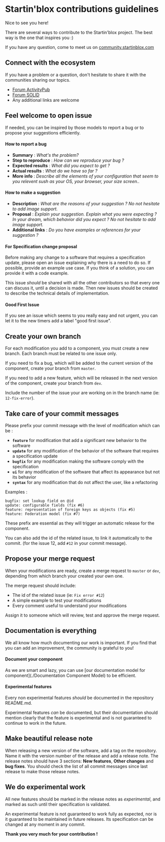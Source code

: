# Startin'blox contributions guidelines

Nice to see you here!

There are several ways to contribute to the Startin'blox project. The best way is the one that inspires you :)

If you have any question, come to meet us on [community.startinblox.com](https://community.startinblox.com)

## Connect with the ecosystem
If you have a problem or a question, don't hesitate to share it with the communities sharing our topics.
*  [Forum ActivityPub](https://socialhub.activitypub.rocks)
*  [Forum SOLID](https://forum.solidproject.org)
*  Any additional links are welcome

## Feel welcome to open issue

If needed, you can be inspired by those models to report a bug or to propose your suggestions efficiently.

#### How to report a bug

*  **Summary** : *What's the problem?*
*  **Step to reproduce** : *How can we reproduce your bug ?*
*  **Expected results** : *What did you expect to get ?*
*  **Actual results** : *What do we have so far ?*
*  **More info** : *Describe all the elements of your configuration that seem to you relevent sush as your OS, your browser, your size screen..*

#### How to make a suggestion 

*  **Description** : *What are the reasons of your suggestion ? No not hesitate to add image support.*
*  **Proposal** : *Explain your suggestion. Explain what you were expecting ? In your dream, which behavior did you expect ? No not hesitate to add image support.*
*  **Additional links** : *Do you have examples or references for your suggestion ?*

#### For Specification change proposal

Before making any change to a software that requires a specification update, please open an issue explaining why there is a need to do so. If possible, provide an example use case. If you think of a solution, you can provide it with a code example.

This issue *should* be shared with all the other contributors so that every one can discuss it, until a decision is made. Then new issues should be created to describe the technical details of implementation.

#### Good First Issue

If you see an issue which seems to you really easy and not urgent, you can let it to the new timers add a label "good first issue".

## Create your own branch
For each modification you add to a component, you must create a new branch. Each branch must be related to one issue only. 

If you need to fix a bug, which will be added to the current version of the component, create your branch from `master`.

If you need to add a new feature, which will be released in the next version of the component, create your branch from `dev`.

Include the number of the issue your are working on in the branch name (ie: `12-fix-error`).

## Take care of your commit messages

Please prefix your commit message with the level of modification which can be : 

* **`feature`** for modification that add a significant new behavior to the software
* **`update`** for any modification of the behavior of the software that requires a specification update
* **`bugfix`** for any modification making the software comply with the specification
* **`ui`** for any modification of the software that affect its appearance but not its behavior
* **`syntax`** for any modification that do not affect the user, like a refactoring

Examples : 
```
bugfix: set lookup field on @id
update: configurable fields (fix #6)
feature: representation of foreign keys as objects (fix #5)
feature: Federation model (fix #7)
```
These prefix are essential as they will trigger an automatic release for the component.

You can also add the id of the related issue, to link it automatically to the commit. (for the issue 12, add `#12` in your commit message).

## Propose your merge request

When your modifications are ready, create a merge request to `master` or `dev`, depending from which branch your created your own one.

The merge request should include:

- The id of the related issue (ie: `Fix error #12`)
- A simple example to test your modifications
- Every comment useful to understand your modifications

Assign it to someone which will review, test and approve the merge request.

## Documentation is everything 

We all know how much documenting our work is important. If you find that you can add an improvement, the community is grateful to you!

#### Document your component

As we are smart and lazy, you can use [our documentation model for component](./Documentation Component Model) to be efficient.

#### Experimental features
Every non experimental features *should* be documented in the repository README.md.

Experimental features *can* be documented, but their documentation should mention clearly that the feature is experimental and is not guaranteed to continue to work in the future.

## Make beautiful release note

When releasing a new version of the software, add a tag on the repository. Name it with the version number of the release and add a release note. The release notes should have 3 sections: **New features**, **Other changes** and **bug fixes**. You should check the list of all commit messages since last release to make those release notes.

## We do experimental work

All new features should be marked in the release notes as *experimental*, and marked as such until their specification is validated.

An experimental feature is not guaranteed to work fully as expected, nor is it guaranteed to be maintained in future releases. Its specification can be changed at any moment in any commit.




**Thank you very much for your contribution !**

